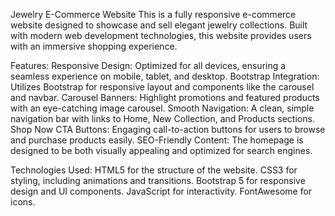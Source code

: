 Jewelry E-Commerce Website
This is a fully responsive e-commerce website designed to showcase and sell elegant jewelry collections.
Built with modern web development technologies, this website provides users with an immersive shopping experience.

Features:
Responsive Design: Optimized for all devices, ensuring a seamless experience on mobile, tablet, and desktop.
Bootstrap Integration: Utilizes Bootstrap for responsive layout and components like the carousel and navbar.
Carousel Banners: Highlight promotions and featured products with an eye-catching image carousel.
Smooth Navigation: A clean, simple navigation bar with links to Home, New Collection, and Products sections.
Shop Now CTA Buttons: Engaging call-to-action buttons for users to browse and purchase products easily.
SEO-Friendly Content: The homepage is designed to be both visually appealing and optimized for search engines.

Technologies Used:
HTML5 for the structure of the website.
CSS3 for styling, including animations and transitions.
Bootstrap 5 for responsive design and UI components.
JavaScript for interactivity.
FontAwesome for icons.
